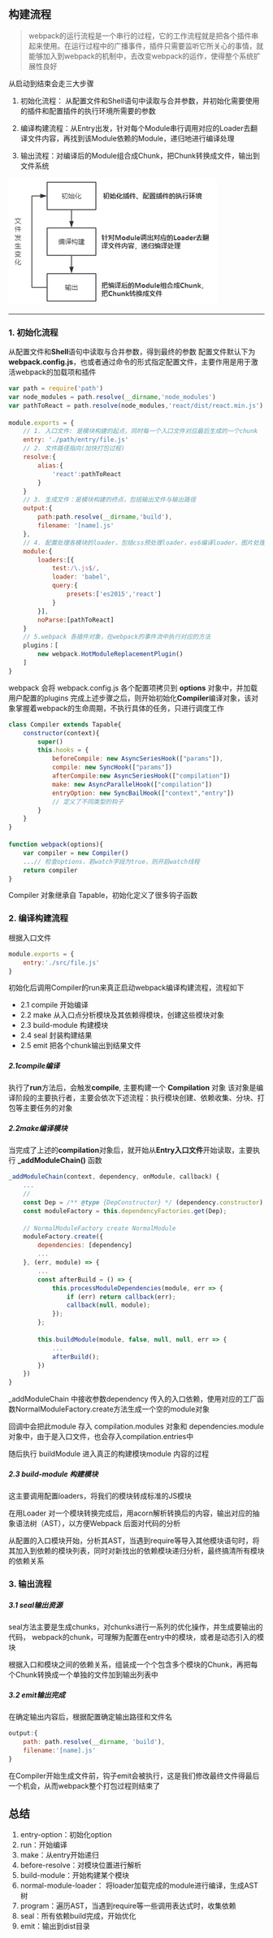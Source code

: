 ## 构建流程

> webpack的运行流程是一个串行的过程，它的工作流程就是把各个插件串起来使用。在运行过程中的广播事件，插件只需要监听它所关心的事情，就能够加入到webpack的机制中，去改变webpack的运作，使得整个系统扩展性良好

从启动到结束会走三大步骤
1. 初始化流程： 从配置文件和Shell语句中读取与合并参数，并初始化需要使用的插件和配置插件的执行环境所需要的参数
   
2. 编译构建流程：从Entry出发，针对每个Module串行调用对应的Loader去翻译文件内容，再找到该Module依赖的Module，递归地进行编译处理
   
3. 输出流程：对编译后的Module组合成Chunk，把Chunk转换成文件，输出到文件系统

![图片](../../../public/webpack2.png)

---

### 1. 初始化流程

从配置文件和**Shell**语句中读取与合并参数，得到最终的参数
配置文件默认下为 **webpack.config.js**，也或者通过命令的形式指定配置文件，主要作用是用于激活webpack的加载项和插件

```js
var path = require('path')
var node_modules = path.resolve(__dirname,'node_modules')
var pathToReact = path.resolve(node_modules,'react/dist/react.min.js')

module.exports = {
    // 1. 入口文件: 是模块构建的起点，同时每一个入口文件对应最后生成的一个chunk
    entry: './path/entry/file.js'
    // 2. 文件路径指向(加快打包过程)
    resolve:{
        alias:{
            'react':pathToReact
        }
    }
    // 3. 生成文件：是模块构建的终点，包括输出文件与输出路径
    output:{
        path:path.resolve(__dirname,'build'),
        filename: '[name].js'
    },
    // 4. 配置处理各模块的loader，包括css预处理loader，es6编译loader，图片处理loader
    module:{
        loaders:[{
            test:/\.js$/,
            loader: 'babel',
            query:{
                presets:['es2015','react']
            }   
        }],
        noParse:[pathToReact]
    }
    // 5.webpack 各插件对象，在webpack的事件流中执行对应的方法
    plugins：[
        new webpack.HotModuleReplacementPlugin()
    ]
}
```

webpack 会将 webpack.config.js 各个配置项拷贝到 **options** 对象中，并加载用户配置的plugins
完成上述步骤之后，则开始初始化**Compiler**编译对象，该对象掌握着webpack的生命周期，不执行具体的任务，只进行调度工作

```js
class Compiler extends Tapable{
    constructor(context){
        super()
        this.hooks = {
            beforeCompile: new AsyncSeriesHook(["params"]),
            compile: new SyncHook(["params"])
            afterCompile:new AsyncSeriesHook(["compilation"])
            make: new AsyncParallelHook(["compilation"])
            entryOption: new SyncBailHook(["context","entry"])
            // 定义了不同类型的钩子
        }
    }
}

function webpack(options){
    var compiler = new Compiler()
    ...// 检查options，若watch字段为true，则开启watch线程
    return compiler
}
```
Compiler 对象继承自 Tapable，初始化定义了很多钩子函数

### 2. 编译构建流程
根据入口文件
```js
module.exports = {
    entry:'./src/file.js'
}
```
初始化后调用Compiler的run来真正启动webpack编译构建流程，流程如下
- 2.1 compile 开始编译
- 2.2 make 从入口点分析模块及其依赖得模块，创建这些模块对象
- 2.3 build-module 构建模块
- 2.4 seal 封装构建结果
- 2.5 emit 把各个chunk输出到结果文件

##### 2.1compile编译
执行了**run**方法后，会触发**compile**, 主要构建一个 **Compilation** 对象
该对象是编译阶段的主要执行者，主要会依次下述流程：执行模块创建、依赖收集、分块、打包等主要任务的对象

##### 2.2make编译模块
当完成了上述的**compilation**对象后，就开始从**Entry入口文件**开始读取，主要执行 **_addModuleChain()** 函数

```js
_addModuleChain(context, dependency, onModule, callback) {
    ...
    // 
    const Dep = /** @type {DepConstructor} */ (dependency.constructor);
    const moduleFactory = this.dependencyFactories.get(Dep);

    // NormalModuleFactory create NormalModule
    moduleFactory.create({
        dependencies: [dependency]
        ...
    }, (err, module) => {
        ...
        const afterBuild = () => {
            this.processModuleDependencies(module, err => {
                if (err) return callback(err);
                callback(null, module);
            });
        };

        this.buildModule(module, false, null, null, err => {
            ...
            afterBuild();
        })
    })
}
```
_addModuleChain 中接收参数dependency 传入的入口依赖，使用对应的工厂函数NormalModuleFactory.create方法生成一个空的module对象

回调中会把此module 存入 compilation.modules 对象和 dependencies.module对象中，由于是入口文件，也会存入compilation.entries中

随后执行 buildModule 进入真正的构建模块module 内容的过程

##### 2.3 build-module 构建模块
这主要调用配置loaders，将我们的模块转成标准的JS模块

在用Loader 对一个模块转换完成后，用acorn解析转换后的内容，输出对应的抽象语法树（AST），以方便Webpack 后面对代码的分析

从配置的入口模块开始，分析其AST，当遇到require等导入其他模块语句时，将其加入到依赖的模块列表，同时对新找出的依赖模块递归分析，最终搞清所有模块的依赖关系


### 3. 输出流程
##### 3.1 seal输出资源
seal方法主要是生成chunks，对chunks进行一系列的优化操作，并生成要输出的代码，
webpack的chunk，可理解为配置在entry中的模块，或者是动态引入的模块

根据入口和模块之间的依赖关系，组装成一个个包含多个模块的Chunk，再把每个Chunk转换成一个单独的文件加到输出列表中

##### 3.2 emit输出完成
在确定输出内容后，根据配置确定输出路径和文件名
```js
output:{
    path: path.resolve(__dirname, 'build'),
    filename:'[name].js'
}
```
在Compiler开始生成文件前，钩子emit会被执行，这是我们修改最终文件得最后一个机会，从而webpack整个打包过程则结束了


## 总结
1. entry-option：初始化option
2. run：开始编译
3. make：从entry开始递归
4. before-resolve：对模块位置进行解析
5. build-module：开始构建某个模块
6. normal-module-loader： 将loader加载完成的module进行编译，生成AST树
7. program：遍历AST，当遇到require等一些调用表达式时，收集依赖
8. seal：所有依赖build完成，开始优化
9. emit：输出到dist目录